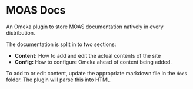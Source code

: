 # MOAS Docs

An Omeka plugin to store MOAS documentation natively in every distribution.

The documentation is split in to two sections:

* **Content:** How to add and edit the actual contents of the site
* **Config:** How to configure Omeka ahead of content being added.

To add to or edit content, update the appropriate markdown file in the `docs` folder. The plugin will parse this into HTML.